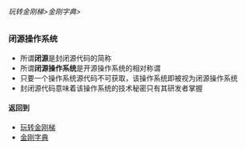 ###### 玩转金刚梯>金刚字典>
### 闭源操作系统

- 所谓<strong>闭源</strong>是封闭源代码的简称
- 所谓<strong>闭源操作系统</strong>是开源操作系统的相对称谓
- 只要一个操作系统源代码不可获取，该操作系统即被视为闭源操作系统
- 封闭源代码意味着该操作系统的技术秘密只有其研发者掌握

#### 返回到
- [玩转金刚梯](https://github.com/a2zitpro/web/blob/master/LadderFree/A.md)
- [金刚字典](https://github.com/a2zitpro/web/blob/master/LadderFree/kkDictionary/KKDictionary.md)



